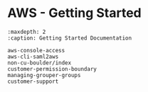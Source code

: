# AWS - Getting Started

```{toctree}
:maxdepth: 2
:caption: Getting Started Documentation

aws-console-access
aws-cli-saml2aws
non-cu-boulder/index
customer-permission-boundary
managing-grouper-groups
customer-support

```